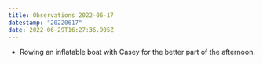 ```yaml
---
title: Observations 2022-06-17
datestamp: "20220617"
date: 2022-06-29T16:27:36.905Z
---
```

- Rowing an inflatable boat with Casey for the better part of the afternoon.